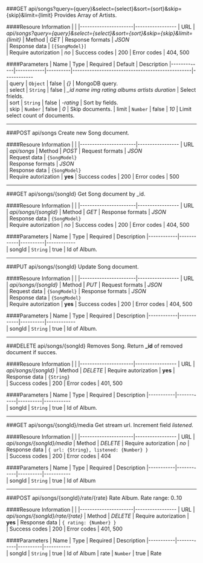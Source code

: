 ###GET api/songs?query={query}&select={select}&sort={sort}&skip={skip}&limit={limit}
Provides Array of Artists.

####Resoure Information
|                      |
|----------------------|-----------------
| URL                  | *api/songs?query={query}&select={select}&sort={sort}&skip={skip}&limit={limit}*
| Method               | *GET*
| Response formats     | *JSON*                 
| Response data        | `[{SongModel}]`  
| Require autorization | *no*
| Success codes        | 200
| Error codes          | 404, 500

####Parameters
| Name        | Type       | Required | Default                                         | Description
|-------------|------------|----------|-------------------------------------------------|------------  
| query       | `Object`   | false    | *{}*                                            | MongoDB query.        
| select      | `String`   | false    | *_id name img rating albums artists duration*    | Select frields.      
| sort        | `String`   | false    | *-rating*                                      | Sort by fields.       
| skip        | `Number`   | false    | *0*                                             | Skip documents.
| limit       | `Number`   | false    | *10*                                            | Limit select count of documents.

***

###POST api/songs
Create new Song document.

####Resoure Information
|                       |
|-----------------------|-----------------
| URL                   | *api/songs*
| Method                | *POST*
| Request formats       | *JSON*                 
| Request data          | `{SongModel}`  
| Response formats      | *JSON*                 
| Response data         | `{SongModel}`  
| Require autorization  | **yes**
| Success codes         | 200
| Error codes           | 500

***

###GET api/songs/{songId}
Get Song document by _id.

####Resoure Information
|                       |
|-----------------------|-----------------
| URL                   | *api/songs/{songId}*
| Method                | *GET*
| Response formats      | *JSON*                 
| Response data         | `{SongModel}`  
| Require autorization  | *no*
| Success codes         | 200
| Error codes           | 404, 500

####Parameters
| Name       | Type       | Required | Description
|------------|------------|----------|------------  
| songId     | `String`   | true     | Id of Album.      

***

###PUT api/songs/{songId}
Update Song document.

####Resoure Information
|                       |
|-----------------------|-----------------
| URL                   | *api/songs/{songId}*
| Method                | *PUT*
| Request formats       | *JSON*                 
| Request data          | `{SongModel}` 
| Response formats      | *JSON*                 
| Response data         | `{SongModel}`  
| Require autorization  | **yes**
| Success codes         | 200
| Error codes           | 404, 500

####Parameters
| Name       | Type       | Required | Description
|------------|------------|----------|------------  
| songId     | `String`   | true     | Id of Album.       

***

###DELETE api/songs/{songId}
Removes Song. Return **_id** of removed document if succes.

####Resoure Information
|                      |
|----------------------|-----------------
| URL                  | *api/songs/{songId}*
| Method               | *DELETE*
| Require autorization | **yes**
| Response data        | `{String}`  
| Success codes        | 200
| Error codes          | 401, 500

####Parameters
| Name      | Type       | Required | Description
|-----------|------------|----------|-----------  
| songId    | `String`   | true     | Id of Album.     

***

###GET api/songs/{songId}/media
Get stream url. Increment field *listened*.

####Resoure Information
|                      |
|----------------------|-----------------
| URL                  | *api/songs/{songId}/media*
| Method               | *DELETE*
| Require autorization | *no*
| Response data        | `{ url: {String}, listened: {Number} }`  
| Success codes        | 200
| Error codes          | 404

####Parameters
| Name      | Type       | Required | Description
|-----------|------------|----------|-----------  
| songId    | `String`   | true     | Id of Album

***

###POST api/songs/{songId}/rate/{rate}
Rate Album. Rate range: 0..10

####Resoure Information
|                      |
|----------------------|-----------------
| URL                  | *api/songs/{songId}/rate/{rate}*
| Method               | *DELETE*
| Require autorization | **yes**
| Response data        | `{ rating: {Number} }`  
| Success codes        | 200
| Error codes          | 401, 500

####Parameters
| Name      | Type       | Required | Description
|-----------|------------|----------|-----------  
| songId    | `String`   | true     | Id of Album
| rate      | `Number`   | true     | Rate
